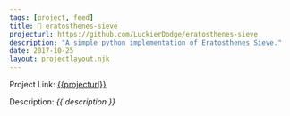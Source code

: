 ```yaml
---
tags: [project, feed]
title: 🧮 eratosthenes-sieve
projecturl: https://github.com/LuckierDodge/eratosthenes-sieve
description: "A simple python implementation of Eratosthenes Sieve."
date: 2017-10-25
layout: projectlayout.njk
---
```


Project Link: [{{projecturl}}]({{projecturl}})

Description: _{{ description }}_
